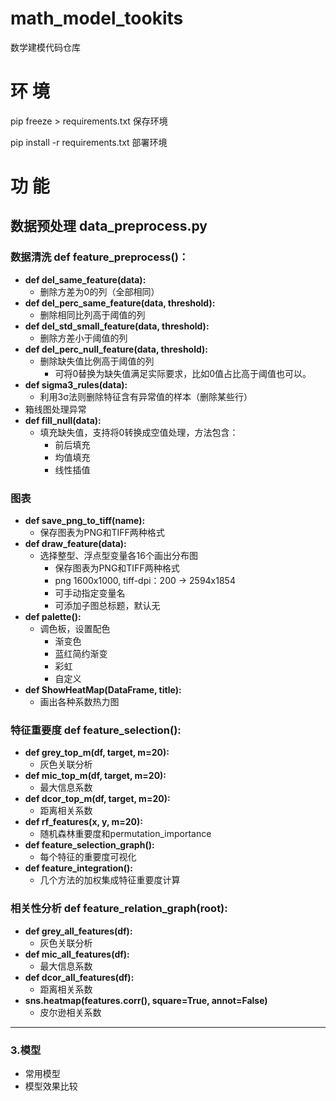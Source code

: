 # math_model_tookits
数学建模代码仓库

# 环 境
pip freeze > requirements.txt 保存环境

pip install -r requirements.txt 部署环境
# 功 能
## 数据预处理 data_preprocess.py
### 数据清洗 def feature_preprocess()：
- **def del_same_feature(data):**
  - 删除方差为0的列（全部相同）
- **def del_perc_same_feature(data, threshold):**
  - 删除相同比列高于阈值的列
- **def del_std_small_feature(data, threshold):**
  - 删除方差小于阈值的列
- **def del_perc_null_feature(data, threshold):**
  - 删除缺失值比例高于阈值的列
    - 可将0替换为缺失值满足实际要求，比如0值占比高于阈值也可以。
- **def sigma3_rules(data):**
  - 利用3σ法则删除特征含有异常值的样本（删除某些行）
- 箱线图处理异常
- **def fill_null(data):**
  - 填充缺失值，支持将0转换成空值处理，方法包含：
    - 前后填充
    - 均值填充
    - 线性插值
### 图表
- **def save_png_to_tiff(name):**
  - 保存图表为PNG和TIFF两种格式
- **def draw_feature(data):**
  - 选择整型、浮点型变量各16个画出分布图
    - 保存图表为PNG和TIFF两种格式
    - png 1600x1000, tiff-dpi：200 → 2594x1854
    - 可手动指定变量名
    - 可添加子图总标题，默认无
- **def palette():**
  - 调色板，设置配色
    - 渐变色
    - 蓝红简约渐变
    - 彩虹
    - 自定义
- **def ShowHeatMap(DataFrame, title):**
  - 画出各种系数热力图
### 特征重要度 def feature_selection():
  - **def grey_top_m(df, target, m=20):**
    - 灰色关联分析
  - **def mic_top_m(df, target, m=20):**
    - 最大信息系数
  - **def dcor_top_m(df, target, m=20):**
    - 距离相关系数
  - **def rf_features(x, y, m=20):**
    - 随机森林重要度和permutation_importance
  - **def feature_selection_graph():**
    - 每个特征的重要度可视化
  - **def feature_integration():**
    - 几个方法的加权集成特征重要度计算
### 相关性分析 def feature_relation_graph(root):
  - **def grey_all_features(df):**
    - 灰色关联分析
  - **def mic_all_features(df):**
    - 最大信息系数
  - **def dcor_all_features(df):**
    - 距离相关系数
  - **sns.heatmap(features.corr(), square=True, annot=False)**
    - 皮尔逊相关系数
---
### 3.模型
- 常用模型
- 模型效果比较
